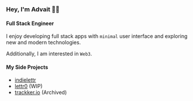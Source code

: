 ### Hey, I'm Advait 👋🏻 
#### Full Stack Engineer

I enjoy developing full stack apps with `minimal` user interface and exploring new and modern technologies.

Additionally, I am interested in `Web3`.


#### My Side Projects
- [indielettr](https://indielettr.com/)
- [lettr0](https://lettr0.me/) (WIP)
- [trackker.io](https://trackker-io.vercel.app/) (Archived)
